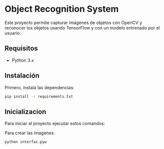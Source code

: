 # Object Recognition System

Este proyecto permite capturar imágenes de objetos con OpenCV y reconocer los objetos usando TensorFlow y con un modelo entrenado por el usuario.

## Requisitos

- Python 3.x

## Instalación

Primero, instala las dependencias:

```bash
pip install -r requirements.txt

```

## Inicializacion

Para iniciar el proyecto ejecutar estos comandos:

Para crear las imagenes:

```bash
python interfaz.pyw
```
